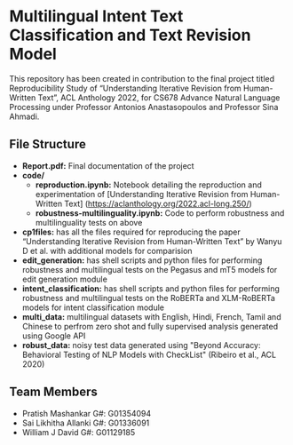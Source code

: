 # Multilingual Intent Text Classification and Text Revision Model

This repository has been created in contribution to the final project titled Reproducibility Study of “Understanding Iterative Revision from Human-Written Text”,  ACL Anthology  2022, for CS678 Advance Natural Language Processing under Professor Antonios Anastasopoulos and Professor Sina Ahmadi. 

## File Structure
- **Report.pdf:** Final documentation of the project
- **code/**
  - **reproduction.ipynb:** Notebook detailing the reproduction and experimentation of [Understanding Iterative Revision from Human-Written Text] (https://aclanthology.org/2022.acl-long.250/)
  - **robustness-multilinguality.ipynb:** Code to perform robustness and multilinguality tests on above
- **cp1files:** has all the files required for reproducing the paper  “Understanding Iterative Revision from Human-Written Text” by Wanyu D et al. with additional models for comparision
- **edit_generation:** has shell scripts and python files for performing robustness and multilingual tests on the Pegasus and mT5 models for edit generation module
- **intent_classification:** has shell scripts and python files for performing robustness and multilingual tests on the RoBERTa and XLM-RoBERTa models for intent classification module
- **multi_data:** multilingual datasets with English, Hindi, French, Tamil and Chinese to perfrom zero shot and fully supervised analysis generated using Google API
- **robust_data:** noisy test data generated using "Beyond Accuracy: Behavioral Testing of NLP Models with CheckList" (Ribeiro et al., ACL 2020)

## Team Members

- Pratish Mashankar G#: G01354094
- Sai Likhitha Allanki G#: G01336091
- William J David G#: G01129185

